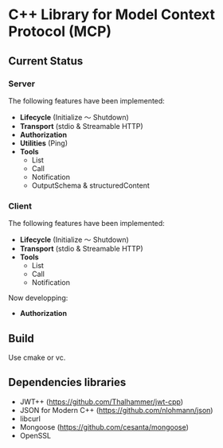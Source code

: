 # C++ Library for  Model Context Protocol (MCP)

## Current Status

### Server

The following features have been implemented:

- **Lifecycle** (Initialize ～ Shutdown)  
- **Transport** (stdio & Streamable HTTP)  
- **Authorization**
- **Utilities** (Ping)  
- **Tools**
  - List
  - Call
  - Notification  
  - OutputSchema & structuredContent  
  
### Client

The following features have been implemented:

- **Lifecycle** (Initialize ～ Shutdown)
- **Transport** (stdio & Streamable HTTP)  
- **Tools**
  - List
  - Call
  - Notification  

Now developping:

- **Authorization**
 
## Build

Use cmake or vc.

## Dependencies libraries

- JWT++ (https://github.com/Thalhammer/jwt-cpp)
- JSON for Modern C++ (https://github.com/nlohmann/json)
- libcurl
- Mongoose (https://github.com/cesanta/mongoose)
- OpenSSL
